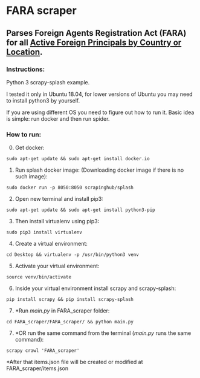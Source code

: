 # FARA scraper

## Parses Foreign Agents Registration Act (FARA) for all [Active Foreign Principals by Country or Location](https://efile.fara.gov/pls/apex/f?p=185:130:0::NO:RP,130:P130_DATERANGE:N).

### Instructions:
Python 3 scrapy-splash example.

I tested it only in Ubuntu 18.04, for lower versions of Ubuntu you may need to install python3 by yourself. 

If you are using different OS you need to figure out how to run it. Basic idea is simple: run docker and then run spider.

### How to run:
0. Get docker:

`sudo apt-get update && sudo apt-get install docker.io`

1. Run splash docker image:
(Downloading docker image if there is no such image):

`sudo docker run -p 8050:8050 scrapinghub/splash`

2. Open new terminal and install pip3:

`sudo apt-get update && sudo apt-get install python3-pip`

3. Then install virtualenv using pip3:

`sudo pip3 install virtualenv`

4. Create a virtual environment:

`cd Desktop && virtualenv -p /usr/bin/python3 venv`

5. Activate your virtual environment:

`source venv/bin/activate`

6. Inside your virtual environment install scrapy and scrapy-splash:

`pip install scrapy && pip install scrapy-splash`

7. *Run *main.py* in FARA_scraper folder:

`cd FARA_scraper/FARA_scraper/ && python main.py`

7. *OR run the same command from the terminal (*main.py* runs the same command):

`scrapy crawl 'FARA_scraper'`

*After that items.json file will be created or modified at FARA_scraper/items.json
